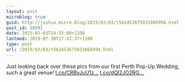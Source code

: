 ```yaml
---
layout: post
microblog: true
guid: http://joshua.micro.blog/2015/02/03/t562453675931860994.html
post_id: 38991
date: 2015-02-03T14:33:00+1100
lastmod: 2019-07-30T17:41:37+1100
type: post
url: /2015/02/03/t562453675931860994.html
---
```

Just looking back over these pics from our first Perth Pop-Up Wedding, such a great venue! [t.co/CRByJuU1z...](http://t.co/CRByJuU1zb) [t.co/dQl2JO2RG...](http://t.co/dQl2JO2RGO)
